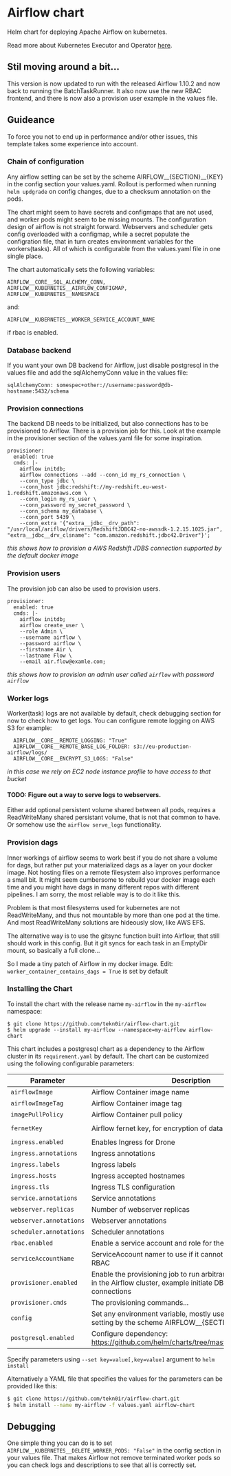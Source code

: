 # Airflow chart

Helm chart for deploying Apache Airflow on kubernetes.


Read more about Kubernetes Executor and Operator [here](https://airflow.incubator.apache.org/kubernetes.html).


## Stil moving around a bit...

This version is now updated to run with the released Airflow 1.10.2 and now back to running the BatchTaskRunner.
It also now use the new RBAC frontend, and there is now also a provision user example in the values file.


## Guideance

To force you not to end up in performance and/or other issues, this template takes some experience into account.


### Chain of configuration

Any airflow setting can be set by the scheme AIRFLOW__{SECTION}__{KEY} in the config section your values.yaml.
Rollout is performed when running `helm updgrade` on config changes, due to a checksum annotation on the pods.

The chart might seem to have secrets and configmaps that are not used, and worker pods might seem to be missing mounts.
The configuration design of airflow is not straight forward. Webservers and scheduler gets config overloaded with a
configmap, while a secret populate the configration file, that in turn creates environment variables for the workers(tasks).
All of which is configurable from the values.yaml file in one single place.

The chart automatically sets the following variables:
```
AIRFLOW__CORE__SQL_ALCHEMY_CONN,
AIRFLOW__KUBERNETES__AIRFLOW_CONFIGMAP,
AIRFLOW__KUBERNETES__NAMESPACE
```
and:
```
AIRFLOW__KUBERNETES__WORKER_SERVICE_ACCOUNT_NAME
```
if rbac is enabled.


### Database backend

If you want your own DB backend for Airflow, just disable postgresql in the values file and add the sqlAlchemyConn
value in the values file:
```
sqlAlchemyConn: somespec+other://username:password@db-hostname:5432/schema
```

### Provision connections

The backend DB needs to be initialized, but also connections has to be provisioned to Ariflow. There is a provision
job for this. Look at the example in the provisioner section of the values.yaml file for some inspiration.
```
provisioner:
  enabled: true
  cmds: |-
    airflow initdb;
    airflow connections --add --conn_id my_rs_connection \
    --conn_type jdbc \
    --conn_host jdbc:redshift://my-redshift.eu-west-1.redshift.amazonaws.com \
    --conn_login my_rs_user \
    --conn_password my_secret_password \
    --conn_schema my_database \
    --conn_port 5439 \
    --conn_extra '{"extra__jdbc__drv_path": "/usr/local/ariflow/drivers/RedshiftJDBC42-no-awssdk-1.2.15.1025.jar", "extra__jdbc__drv_clsname": "com.amazon.redshift.jdbc42.Driver"}';
```
_this shows how to provision a AWS Redshift JDBS connection supported by the default docker image_

### Provision users

The provision job can also be used to provision users.
```
provisioner:
  enabled: true
  cmds: |-
    airflow initdb;
    airflow create_user \
    --role Admin \
    --username airflow \
    --password airflow \
    --firstname Air \
    --lastname Flow \
    --email air.flow@examle.com;
```
_this shows how to provision an admin user called `airflow` with password `airflow`_

### Worker logs

Worker(task) logs are not available by default, check debugging section for now to check how to get logs.
You can configure remote logging on AWS S3 for example:
```
  AIRFLOW__CORE__REMOTE_LOGGING: "True"
  AIRFLOW__CORE__REMOTE_BASE_LOG_FOLDER: s3://eu-production-airflow/logs/
  AIRFLOW__CORE__ENCRYPT_S3_LOGS: "False"
```
_in this case we rely on EC2 node instance profile to have access to that bucket_


#### TODO: Figure out a way to serve logs to webservers.

Either add optional persistent volume shared between all pods, requires a ReadWriteMany shared persistant volume,
that is not that common to have. Or somehow use the `airflow serve_logs` functionality.


### Provision dags

Inner workings of airflow seems to work best if you do not share a volume for dags, but rather put your materialized dags
as a layer on your docker image. Not hosting files on a remote filesystem also improves performance a small bit.
It might seem cumbersome to rebuild your docker image each time and you might have dags in many different repos with
different pipelines. I am sorry, the most reliable way is to do it like this.

Problem is that most filesystems used for kubernetes are not ReadWriteMany, and thus not mountable by more than one
pod at the time. And most ReadWriteMany solutions are hideously slow, like AWS EFS.

The alternative way is to use the gitsync function built into Airflow, that still should work in this config.
But it git syncs for each task in an EmptyDir mount, so basically a full clone...

So I made a tiny patch of Airflow in my docker image.
Edit: `worker_container_contains_dags = True` is set by default


### Installing the Chart

To install the chart with the release name `my-airflow` in the `my-airflow` namespace:

```
$ git clone https://github.com/tekn0ir/airflow-chart.git
$ helm upgrade --install my-airflow --namespace=my-airflow airflow-chart
```

This chart includes a postgresql chart as a dependency to the Airflow cluster in its `requirement.yaml` by default. 
The chart can be customized using the following configurable parameters:

| Parameter                      | Description                                                                                                                      | Default                                        |
| ------------------------------ | -------------------------------------------------------------------------------------------------------------------------------- | ---------------------------------------------- |
| `airflowImage`                 | Airflow Container image name                                                                                                     | `tekn0ir/airflow-docker`                       |
| `airflowImageTag`              | Airflow Container image tag                                                                                                      | `1.10.1rc2`                                    |
| `imagePullPolicy`              | Airflow Container pull policy                                                                                                    | `IfNotPresent`                                 |
| `fernetKey`                    | Airflow fernet key, for encryption of data                                                                                       | `af7CN0q6ag5U3g08IsPsw3K45U7Xa0axgVFhoh-3zB8=` |
| `ingress.enabled`              | Enables Ingress for Drone                                                                                                        | `true`                                         |
| `ingress.annotations`          | Ingress annotations                                                                                                              | `{}`                                           |
| `ingress.labels`               | Ingress labels                                                                                                                   | `{}`                                           |
| `ingress.hosts`                | Ingress accepted hostnames                                                                                                       | `[airflow.192.168.99.100.xip.io]`              |
| `ingress.tls`                  | Ingress TLS configuration                                                                                                        | `[]`                                           |
| `service.annotations`          | Service annotations                                                                                                              | `{prometheus.io scrape config}`                |
| `webserver.replicas`           | Number of webserver replicas                                                                                                     | `2`                                            |
| `webserver.annotations`        | Webserver annotations                                                                                                            | `{}`                                           |
| `scheduler.annotations`        | Scheduler annotations                                                                                                            | `{}`                                           |
| `rbac.enabled`                 | Enable a service account and role for the cluster to use                                                                         | `true`                                         |
| `serviceAccountName`           | ServiceAccount namer to use if it cannot be created with RBAC                                                                    | ``                                             |
| `provisioner.enabled`          | Enable the provisioning job to run arbitrary bash commands in the Airflow cluster, example initiate DB and provision connections | `true`                                         |
| `provisioner.cmds`             | The provisioning commands...                                                                                                     | `...`                                          |
| `config`                       | Set any environment variable, mostly used to set any airflow setting by the scheme AIRFLOW__{SECTION}__{KEY}                     | `...`                                          |
| `postgresql.enabled`           | Configure dependency: https://github.com/helm/charts/tree/master/stable/postgresql                                               | `true`                                         |

Specify parameters using `--set key=value[,key=value]` argument to `helm install`

Alternatively a YAML file that specifies the values for the parameters can be provided like this:

```bash
$ git clone https://github.com/tekn0ir/airflow-chart.git
$ helm install --name my-airflow -f values.yaml airflow-chart
```


## Debugging

One simple thing you can do is to set `AIRFLOW__KUBERNETES__DELETE_WORKER_PODS: "False"` in the config section in your
values file. That makes Airflow not remove terminated worker pods so you can check logs and descriptions to see that
all is correctly set.
